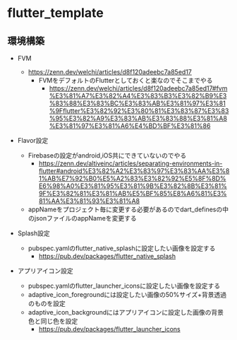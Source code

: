 # flutter_template

## 環境構築

- FVM
    - https://zenn.dev/welchi/articles/d8f120adeebc7a85ed17
        - FVMをデフォルトのFlutterとしておくと楽なのでそこまでやる
            - https://zenn.dev/welchi/articles/d8f120adeebc7a85ed17#fvm%E3%81%A7%E3%82%A4%E3%83%B3%E3%82%B9%E3%83%88%E3%83%BC%E3%83%AB%E3%81%97%E3%81%9Fflutter%E3%82%92%E3%80%81%E3%83%87%E3%83%95%E3%82%A9%E3%83%AB%E3%83%88%E3%81%A8%E3%81%97%E3%81%A6%E4%BD%BF%E3%81%86

- Flavor設定
    - Firebaseの設定がandroid,iOS共にできていないのでやる
        - https://zenn.dev/altiveinc/articles/separating-environments-in-flutter#android%E3%82%A2%E3%83%97%E3%83%AA%E3%81%AB%E7%92%B0%E5%A2%83%E3%82%92%E5%8F%8D%E6%98%A0%E3%81%95%E3%81%9B%E3%82%8B%E3%81%9F%E3%82%81%E3%81%AB%E5%BF%85%E8%A6%81%E3%81%AA%E3%81%93%E3%81%A8
    - appNameをプロジェクト毎に変更する必要があるのでdart_definesの中のjsonファイルのappNameを変更する

- Splash設定
    - pubspec.yamlのflutter_native_splashに設定したい画像を設定する
        - https://pub.dev/packages/flutter_native_splash

- アプリアイコン設定
    - pubspec.yamlのflutter_launcher_iconsに設定したい画像を設定する
    - adaptive_icon_foregroundには設定したい画像の50%サイズ+背景透過のものを設定
    - adaptive_icon_backgroundにはアプリアイコンに設定した画像の背景色と同じ色を設定
        - https://pub.dev/packages/flutter_launcher_icons